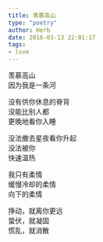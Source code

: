 ```yaml
---  
title: 羡慕高山  
type: "poetry"  
author: Herb  
date: 2016-03-13 22:01:17  
tags:
- love
---  
```

羡慕高山  
因为我是一条河  

没有供你休息的脊背  
没能比别人都  
更晚地看你入睡  

没法撤去星夜看你升起  
没法被你  
快速温热  

我只有柔情  
缓慢冷却的柔情  
向下的柔情  

挣动，就离你更远  
蛰伏，就凝固  
慌乱，就消散
